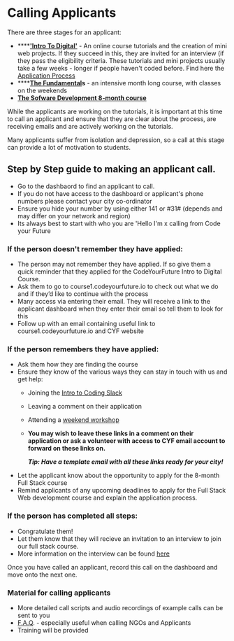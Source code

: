 # Calling Applicants

There are three stages for an applicant:

* ****[**'Intro To Digital'**](https://docs.codeyourfuture.io/course-processes/before-the-course/application-process) - An online course tutorials and the creation of mini web projects. If they succeed in this, they are invited for an interview (if they pass the eligibility criteria. These tutorials and mini projects usually take a few weeks - longer if people haven't coded before. Find here the [Application Process](https://docs.codeyourfuture.io/course-processes/before-the-course/application-process)
* ****[**The Fundamental**](https://docs.codeyourfuture.io/our-courses/fundamentals)**s** - an intensive month long course, with classes on the weekends&#x20;
* [**The Sofware Development 8-month course**](https://docs.codeyourfuture.io/our-courses/full-stack-course)

While the applicants are working on the tutorials, it is important at this time to call an applicant and ensure that they are clear about the process, are receiving emails and are actively working on the tutorials.

Many applicants suffer from isolation and depression, so a call at this stage can provide a lot of motivation to students.

## Step by Step guide to making an applicant call.

* Go to the dashbaord to find an applicant to call.&#x20;
* If you do not have access to the dashboard or applicant's phone numbers please contact your city co-ordinator&#x20;
* Ensure you hide your number by using either 141 or #31# (depends and may differ on your network and region)
* Its always best to start with who you are 'Hello I'm x calling from Code your Future

### If the person doesn't remember they have applied:

* The person may not remember they have applied. If so give them a quick reminder that they applied for the CodeYourFuture Intro to Digital Course.
* Ask them to go to course1.codeyourfuture.io to check out what we do and if they’d like to continue with the process
* Many access via entering their email. They will receive a link to the applicant dashboard when they enter their email so tell them to look for this
* Follow up with an email containing useful link to course1.codeyourfuture.io and CYF website

### If the person remembers they have applied:

* Ask them how they are finding the course
* Ensure they know of the various ways they can stay in touch with us and get help:
  * Joining the [Intro to Coding Slack](https://join.slack.com/t/cyf-applicants/shared\_invite/zt-cfw4r6s2-TP0Mf5515RIc5uhzaTXLSw)
  * Leaving a comment on their application
  * Attending a [weekend workshop ](https://www.eventbrite.co.uk/e/intro-to-coding-workshop-tickets-103241098906?aff=)
  *   **You may wish to leave these links in a comment on their application or ask a volunteer with access to CYF email account to forward on these links on.**&#x20;

      _**Tip: Have a template email with all these links ready for your city!**_
* Let the applicant know about the opportunity to apply for the 8-month Full Stack course&#x20;
* Remind applicants of any upcoming deadlines to apply for the Full Stack Web development course and explain the application process.&#x20;

### If the person has completed all steps:

* Congratulate them!
* Let them know that they will recieve an invitation to an interview to join our full stack course.&#x20;
* More information on the interview can be found [here](https://docs.codeyourfuture.io/course-processes/before-the-course/application-process#9-interview-scheduling-and-invites)&#x20;

Once you have called an applicant, record this call on the dashboard and move onto the next one.

### **Material for calling applicants**

* More detailed call scripts and audio recordings of example calls can be sent to you
* [F.A.Q](https://codeyourfuture.io/faq/). - especially useful when calling NGOs and Applicants
* Training will be provided

##

##

